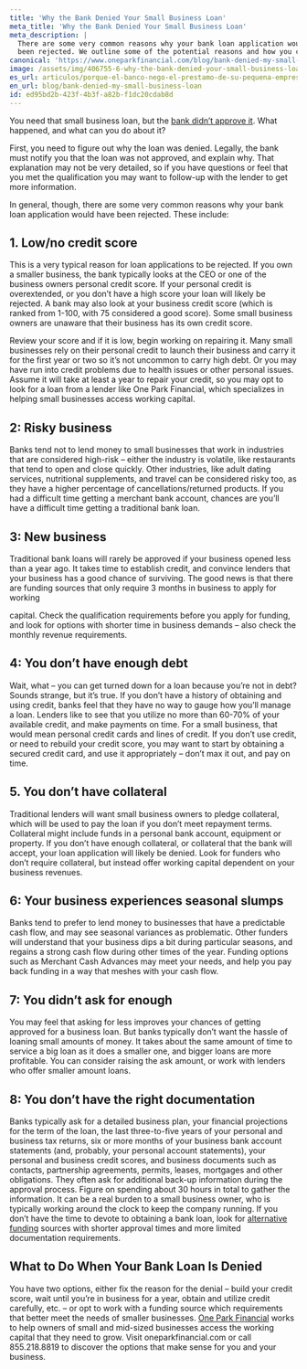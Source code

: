```yaml
---
title: 'Why the Bank Denied Your Small Business Loan'
meta_title: 'Why the Bank Denied Your Small Business Loan'
meta_description: |
  There are some very common reasons why your bank loan application would have
  been rejected. We outline some of the potential reasons and how you can still get funding!
canonical: 'https://www.oneparkfinancial.com/blog/bank-denied-my-small-business-loan'
image: /assets/img/406755-6-why-the-bank-denied-your-small-business-loan-(1)-1556637741.jpg
es_url: articulos/porque-el-banco-nego-el-prestamo-de-su-pequena-empresa
en_url: blog/bank-denied-my-small-business-loan
id: ed95bd2b-423f-4b3f-a82b-f1dc20cdab8d
---
```

You need that small business loan, but the [bank didn’t approve it](https://www.oneparkfinancial.com/blog/mca-alternative-to-business-loan). What happened, and what can you do
about it?

First, you need to figure out why the loan was denied. Legally, the bank must notify you that the loan
was not approved, and explain why. That explanation may not be very detailed, so if you have questions
or feel that you met the qualification you may want to follow-up with the lender to get more
information.

In general, though, there are some very common reasons why your bank loan application would have
been rejected. These include:

## 1. Low/no credit score

This is a very typical reason for loan applications to be rejected. If you own a smaller business, the bank
typically looks at the CEO or one of the business owners personal credit score. If your personal credit is
overextended, or you don’t have a high score your loan will likely be rejected. A bank may also look at
your business credit score (which is ranked from 1-100, with 75 considered a good score). Some small
business owners are unaware that their business has its own credit score.

Review your score and if it is low, begin working on repairing it. Many small businesses rely on their
personal credit to launch their business and carry it for the first year or two so it’s not uncommon to
carry high debt. Or you may have run into credit problems due to health issues or other personal issues.
Assume it will take at least a year to repair your credit, so you may opt to look for a loan from a lender
like One Park Financial, which specializes in helping small businesses access working capital.

## 2: Risky business

Banks tend not to lend money to small businesses that work in industries that are considered high-risk –
either the industry is volatile, like restaurants that tend to open and close quickly. Other industries, like
adult dating services, nutritional supplements, and travel can be considered risky too, as they have a
higher percentage of cancellations/returned products. If you had a difficult time getting a merchant
bank account, chances are you’ll have a difficult time getting a traditional bank loan.

## 3: New business

Traditional bank loans will rarely be approved if your business opened less than a year ago. It takes time
to establish credit, and convince lenders that your business has a good chance of surviving. The good
news is that there are funding sources that only require 3 months in business to apply for working

capital. Check the qualification requirements before you apply for funding, and look for options with
shorter time in business demands – also check the monthly revenue requirements.

## 4: You don’t have enough debt

Wait, what – you can get turned down for a loan because you’re not in debt? Sounds strange, but it’s
true. If you don’t have a history of obtaining and using credit, banks feel that they have no way to gauge
how you’ll manage a loan. Lenders like to see that you utilize no more than 60-70% of your available
credit, and make payments on time. For a small business, that would mean personal credit cards and
lines of credit. If you don’t use credit, or need to rebuild your credit score, you may want to start by
obtaining a secured credit card, and use it appropriately – don’t max it out, and pay on time.

## 5. You don’t have collateral

Traditional lenders will want small business owners to pledge collateral, which will be used to pay the
loan if you don’t meet repayment terms. Collateral might include funds in a personal bank account,
equipment or property. If you don’t have enough collateral, or collateral that the bank will accept, your
loan application will likely be denied. Look for funders who don’t require collateral, but instead offer
working capital dependent on your business revenues.

## 6: Your business experiences seasonal slumps

Banks tend to prefer to lend money to businesses that have a predictable cash flow, and may see
seasonal variances as problematic. Other funders will understand that your business dips a bit during
particular seasons, and regains a strong cash flow during other times of the year. Funding options such
as Merchant Cash Advances may meet your needs, and help you pay back funding in a way that meshes
with your cash flow.

## 7: You didn’t ask for enough

You may feel that asking for less improves your chances of getting approved for a business loan. But
banks typically don’t want the hassle of loaning small amounts of money. It takes about the same
amount of time to service a big loan as it does a smaller one, and bigger loans are more profitable. You
can consider raising the ask amount, or work with lenders who offer smaller amount loans.

## 8: You don’t have the right documentation

Banks typically ask for a detailed business plan, your financial projections for the term of the loan, the
last three-to-five years of your personal and business tax returns, six or more months of your business
bank account statements (and, probably, your personal account statements), your personal and
business credit scores, and business documents such as contacts, partnership agreements, permits,
leases, mortgages and other obligations. They often ask for additional back-up information during the
approval process. Figure on spending about 30 hours in total to gather the information. It can be a real
burden to a small business owner, who is typically working around the clock to keep the company
running. If you don’t have the time to devote to obtaining a bank loan, look for [alternative funding](https://www.oneparkfinancial.com/pre-qualification)
sources with shorter approval times and more limited documentation requirements.

## What to Do When Your Bank Loan Is Denied

You have two options, either fix the reason for the denial – build your credit score, wait until you’re in
business for a year, obtain and utilize credit carefully, etc. – or opt to work with a funding source which
requirements that better meet the needs of smaller businesses.
[One Park Financial](https://www.oneparkfinancial.com/) works to help owners of small and mid-sized businesses access the working capital
that they need to grow. Visit oneparkfinancial.com or call 855.218.8819 to discover the options that
make sense for you and your business.